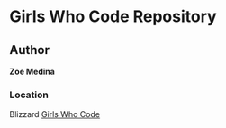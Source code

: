 # Girls Who Code Repository

## Author
**Zoe Medina**

### Location
Blizzard [Girls Who Code]("https://www.zrmedina.github.io")
